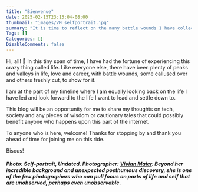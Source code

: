 ```yaml
---
title: "Bienvenue"
date: 2025-02-15T23:13:04-08:00
thumbnail: "images/VM_selfportrait.jpg"
summary: "It is time to reflect on the many battle wounds I have collected along way and share my thoughts and anecdotes on tech, career, life that will hopefully emit some positive energy into the void of the internet."
Tags: []
Categories: []
DisableComments: false
---
```

Hi, all! :wave: In this tiny span of time, I have had the fortune of experiencing this crazy thing called life. Like everyone else, there have been plenty of peaks and valleys in life, love and career, with battle wounds, some callused over and others freshly cut, to show for it. 

I am at the part of my timeline where I am equally looking back on the life I have led and look forward to the life I want to lead and settle down to. 

This blog will be an opportunity for me to share my thoughts on tech, society and any pieces of wisdom or cautionary tales that could possibly benefit anyone who happens upon this part of the internet. 

To anyone who is here, welcome! Thanks for stopping by and thank you ahead of time for joining me on this ride. 

Bisous!

##### *Photo: Self-portrait, Undated. Photographer: [Vivian Maier](https://www.vivianmaier.com/).* Beyond her incredible background and unexpected posthumous discovery, she is one of the few photographers who can pull focus on parts of life and self that are unobserved, perhaps even unobservable.  